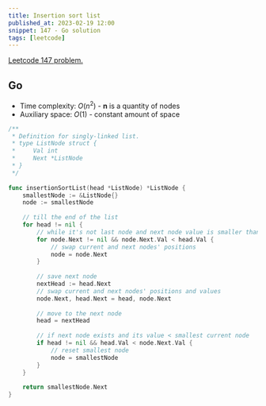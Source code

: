 ```yaml
---
title: Insertion sort list
published_at: 2023-02-19 12:00
snippet: 147 - Go solution
tags: [leetcode]
---
```


[Leetcode 147 problem.](https://leetcode.com/problems/insertion-sort-list/)

## Go

- Time complexity: $O(n^2)$ - **n** is a quantity of nodes
- Auxiliary space: $O(1)$ - constant amount of space

```go
/**
 * Definition for singly-linked list.
 * type ListNode struct {
 *     Val int
 *     Next *ListNode
 * }
 */
 
func insertionSortList(head *ListNode) *ListNode {
    smallestNode := &ListNode{}
    node := smallestNode
    
    // till the end of the list
    for head != nil {
        // while it's not last node and next node value is smaller than current node value
        for node.Next != nil && node.Next.Val < head.Val {
            // swap current and next nodes' positions
            node = node.Next
        }
        
        // save next node
        nextHead := head.Next
        // swap current and next nodes' positions and values
        node.Next, head.Next = head, node.Next
        
        // move to the next node
        head = nextHead
        
        // if next node exists and its value < smallest current node
        if head != nil && head.Val < node.Next.Val {
            // reset smallest node
            node = smallestNode
        }
    }
    
    return smallestNode.Next
}
```